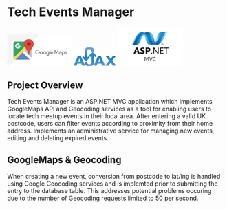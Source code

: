 # Tech Events Manager

<p float="left">
  <img src="platform_images/Google-maps-changes.jpg" width="150">
  <img src="platform_images/logo-AJAX.png" width="100">
  <img src="platform_images/asp-net-mvc-1-.jpg" width="150">
</p>
  
## Project Overview
Tech Events Manager is an ASP.NET MVC application which implements GoogleMaps API and Geocoding services as a tool for enabling users to locate tech meetup events in their local area. After entering a valid UK postcode, users can filter events according to proximity from their home address. Implements an administrative service for managing new events, editing and deleting expired events.

## GoogleMaps & Geocoding
When creating a new event, conversion from postcode to lat/lng is handled using Google Geocoding services and is implemted prior to submitting the entry to the database table. This addresses potential problems occuring due to the number of Geocoding requests limited to 50 per second.


